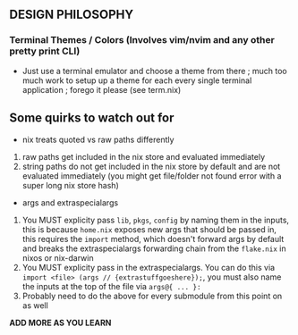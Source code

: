 ## DESIGN PHILOSOPHY

### Terminal Themes / Colors (Involves vim/nvim and any other pretty print CLI)
- Just use a terminal emulator and choose a theme from there ; much too much work to setup up a theme for each every single terminal application ; forego it please (see term.nix)

## Some quirks to watch out for

- nix treats quoted vs raw paths differently
1. raw paths get included in the nix store and evaluated immediately
2. string paths do not get included in the nix store by default and are not evaluated immediately (you might get file/folder not found error with a super long nix store hash)

- args and extraspecialargs
1. You MUST explicity pass `lib`, `pkgs`, `config` by naming them in the inputs, this is because `home.nix` exposes new args that should be passed in, this requires the `import` method, which doesn't forward args by default and breaks the extraspecialargs forwarding chain from the `flake.nix` in nixos or nix-darwin
2. You MUST explicity pass in the extraspecialargs. You can do this via `import <file> (args // {extrastuffgoeshere});`, you must also name the inputs at the top of the file via `args@{ ... }:`
3. Probably need to do the above for every submodule from this point on as well

**ADD MORE AS YOU LEARN**